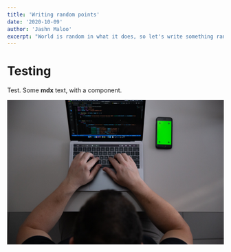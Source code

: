 ```yaml
---
title: 'Writing random points'
date: '2020-10-09'
author: 'Jashn Maloo'
excerpt: "World is random in what it does, so let's write something random"
---
```


# Testing

Test. Some **mdx** text, with a component.

![Image of Yaktocat](pic.jpg)
